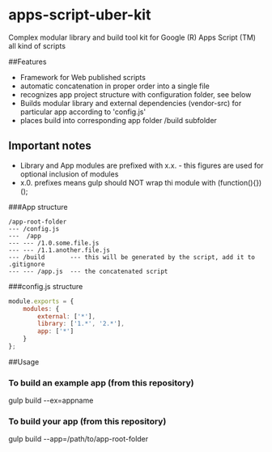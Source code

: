 # apps-script-uber-kit
Complex modular library and build tool kit for Google (R) Apps Script (TM)
all kind of scripts

##Features
- Framework for Web published scripts
- automatic concatenation in proper order into a single file
- recognizes app project structure with configuration folder, see below
- Builds modular library and external dependencies (vendor-src) for particular app according to 'config.js'
- places build into corresponding app folder /build subfolder

## Important notes

- Library and App modules are prefixed with x.x. - this figures are used for optional inclusion of modules
- x.0. prefixes means gulp should NOT wrap thi module with (function(){})();

###App structure

```
/app-root-folder
--- /config.js
---  /app
--- --- /1.0.some.file.js
--- --- /1.1.another.file.js
--- /build       --- this will be generated by the script, add it to .gitignore
--- --- /app.js  --- the concatenated script
```

###config.js structure

```javascript
module.exports = {
    modules: {
        external: ['*'],
        library: ['1.*', '2.*'],
        app: ['*']
    }
};
```

##Usage

### To build an example app (from this repository)

gulp build --ex=appname


### To build your app (from this repository)

gulp build --app=/path/to/app-root-folder
